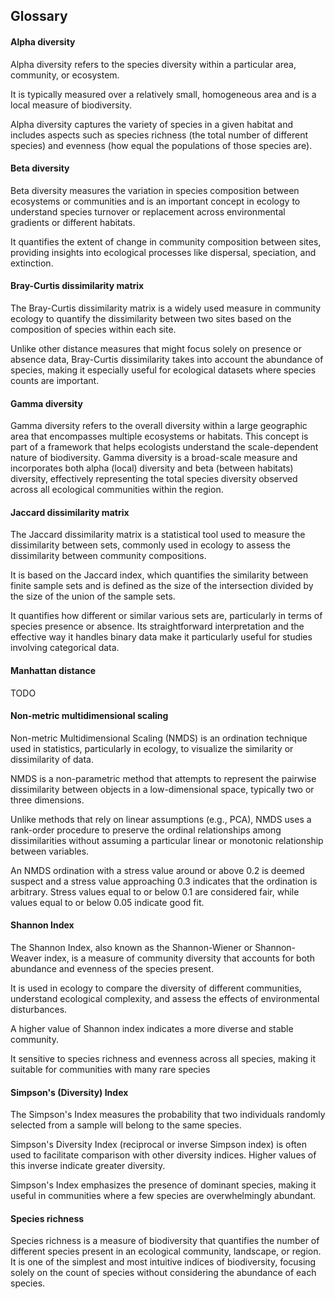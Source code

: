 ## Glossary
#### Alpha diversity
Alpha diversity refers to the species diversity within a particular area, community, or ecosystem. 

It is typically measured over a relatively small, homogeneous area and is a local measure of biodiversity. 

Alpha diversity captures the variety of species in a given habitat and includes aspects such as species richness (the total number of different species) and evenness (how equal the populations of those species are).

#### Beta diversity
Beta diversity measures the variation in species composition between ecosystems or communities and is an important concept in ecology to understand species turnover or replacement across environmental gradients or different habitats. 

It quantifies the extent of change in community composition between sites, providing insights into ecological processes like dispersal, speciation, and extinction.

#### Bray-Curtis dissimilarity matrix
The Bray-Curtis dissimilarity matrix is a widely used measure in community ecology to quantify the dissimilarity between two sites based on the composition of species within each site. 

Unlike other distance measures that might focus solely on presence or absence data, Bray-Curtis dissimilarity takes into account the abundance of species, making it especially useful for ecological datasets where species counts are important.

#### Gamma diversity
Gamma diversity refers to the overall diversity within a large geographic area that encompasses multiple ecosystems or habitats. This concept is part of a framework that helps ecologists understand the scale-dependent nature of biodiversity. Gamma diversity is a broad-scale measure and incorporates both alpha (local) diversity and beta (between habitats) diversity, effectively representing the total species diversity observed across all ecological communities within the region.

#### Jaccard dissimilarity matrix
The Jaccard dissimilarity matrix is a statistical tool used to measure the dissimilarity between sets, commonly used in ecology to assess the dissimilarity between community compositions. 

It is based on the Jaccard index, which quantifies the similarity between finite sample sets and is defined as the size of the intersection divided by the size of the union of the sample sets.

It quantifies how different or similar various sets are, particularly in terms of species presence or absence. Its straightforward interpretation and the effective way it handles binary data make it particularly useful for studies involving categorical data.

#### Manhattan distance
TODO

#### Non-metric multidimensional scaling
Non-metric Multidimensional Scaling (NMDS) is an ordination technique used in statistics, particularly in ecology, to visualize the similarity or dissimilarity of data. 

NMDS is a non-parametric method that attempts to represent the pairwise dissimilarity between objects in a low-dimensional space, typically two or three dimensions. 

Unlike methods that rely on linear assumptions (e.g., PCA), NMDS uses a rank-order procedure to preserve the ordinal relationships among dissimilarities without assuming a particular linear or monotonic relationship between variables.

An NMDS ordination with a stress value around or above 0.2 is deemed suspect and a stress value approaching 0.3 indicates that the ordination is arbitrary. Stress values equal to or below 0.1 are considered fair, while values equal to or below 0.05 indicate good fit.

#### Shannon Index
The Shannon Index, also known as the Shannon-Wiener or Shannon-Weaver index, is a measure of community diversity that accounts for both abundance and evenness of the species present. 

It is used in ecology to compare the diversity of different communities, understand ecological complexity, and assess the effects of environmental disturbances. 

A higher value of Shannon index indicates a more diverse and stable community.

It sensitive to species richness and evenness across all species, making it suitable for communities with many rare species

#### Simpson's (Diversity) Index
The Simpson's Index measures the probability that two individuals randomly selected from a sample will belong to the same species. 

Simpson's Diversity Index (reciprocal or inverse Simpson index) is often used to facilitate comparison with other diversity indices. Higher values of this inverse indicate greater diversity.

Simpson's Index emphasizes the presence of dominant species, making it useful in communities where a few species are overwhelmingly abundant.

#### Species richness
Species richness is a measure of biodiversity that quantifies the number of different species present in an ecological community, landscape, or region. It is one of the simplest and most intuitive indices of biodiversity, focusing solely on the count of species without considering the abundance of each species.